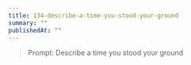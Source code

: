 ```yaml
---
title: 134-describe-a-time-you-stood-your-ground
summary: ""
publishedAt: ""
---
```


> Prompt: Describe a time you stood your ground

